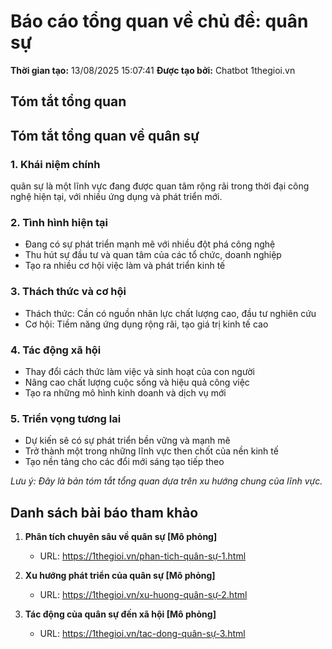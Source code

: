 # Báo cáo tổng quan về chủ đề: quân sự

**Thời gian tạo:** 13/08/2025 15:07:41
**Được tạo bởi:** Chatbot 1thegioi.vn

## Tóm tắt tổng quan


## Tóm tắt tổng quan về quân sự

### 1. Khái niệm chính
quân sự là một lĩnh vực đang được quan tâm rộng rãi trong thời đại công nghệ hiện tại, với nhiều ứng dụng và phát triển mới.

### 2. Tình hình hiện tại
- Đang có sự phát triển mạnh mẽ với nhiều đột phá công nghệ
- Thu hút sự đầu tư và quan tâm của các tổ chức, doanh nghiệp
- Tạo ra nhiều cơ hội việc làm và phát triển kinh tế

### 3. Thách thức và cơ hội
- Thách thức: Cần có nguồn nhân lực chất lượng cao, đầu tư nghiên cứu
- Cơ hội: Tiềm năng ứng dụng rộng rãi, tạo giá trị kinh tế cao

### 4. Tác động xã hội
- Thay đổi cách thức làm việc và sinh hoạt của con người
- Nâng cao chất lượng cuộc sống và hiệu quả công việc
- Tạo ra những mô hình kinh doanh và dịch vụ mới

### 5. Triển vọng tương lai
- Dự kiến sẽ có sự phát triển bền vững và mạnh mẽ
- Trở thành một trong những lĩnh vực then chốt của nền kinh tế
- Tạo nền tảng cho các đổi mới sáng tạo tiếp theo

*Lưu ý: Đây là bản tóm tắt tổng quan dựa trên xu hướng chung của lĩnh vực.*
        

## Danh sách bài báo tham khảo

1. **Phân tích chuyên sâu về quân sự [Mô phỏng]**
   - URL: https://1thegioi.vn/phan-tich-quân-sự-1.html

2. **Xu hướng phát triển của quân sự [Mô phỏng]**
   - URL: https://1thegioi.vn/xu-huong-quân-sự-2.html

3. **Tác động của quân sự đến xã hội [Mô phỏng]**
   - URL: https://1thegioi.vn/tac-dong-quân-sự-3.html


